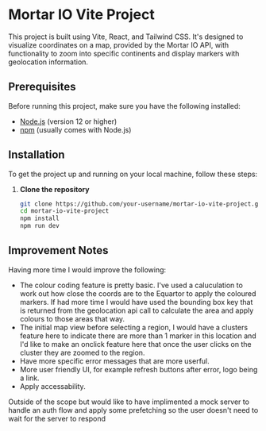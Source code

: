 # Mortar IO Vite Project

This project is built using Vite, React, and Tailwind CSS. It's designed to visualize coordinates on a map, provided by the Mortar IO API, with functionality to zoom into specific continents and display markers with geolocation information.

## Prerequisites

Before running this project, make sure you have the following installed:

- [Node.js](https://nodejs.org/) (version 12 or higher)
- [npm](https://www.npmjs.com/) (usually comes with Node.js)

## Installation

To get the project up and running on your local machine, follow these steps:

1. **Clone the repository**

   ```bash
   git clone https://github.com/your-username/mortar-io-vite-project.git
   cd mortar-io-vite-project
   npm install
   npm run dev
   ```

## Improvement Notes

Having more time I would improve the following:

- The colour coding feature is pretty basic. I've used a caluculation to work out how close the coords are to the Equartor to apply the coloured markers. If had more time I would have used the bounding box key that is returned from the geolocation api call to calculate the area and apply colours to those areas that way.
- The initial map view before selecting a region, I would have a clusters feature here to indicate there are more than 1 marker in this location and I'd like to make an onclick feature here that once the user clicks on the cluster they are zoomed to the region.
- Have more specific error messages that are more userful.
- More user friendly UI, for example refresh buttons after error, logo being a link.
- Apply accessability.

Outside of the scope but would like to have implimented a mock server to handle an auth flow and apply some prefetching so the user doesn't need to wait for the server to respond
